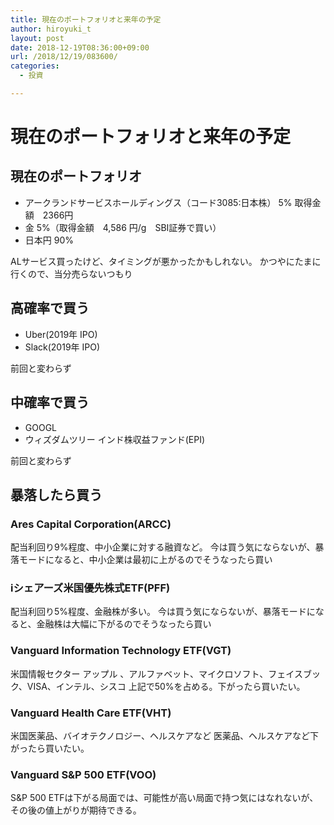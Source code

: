 ```yaml
---
title: 現在のポートフォリオと来年の予定
author: hiroyuki_t
layout: post
date: 2018-12-19T08:36:00+09:00
url: /2018/12/19/083600/
categories:
  - 投資

---
```


# 現在のポートフォリオと来年の予定


## 現在のポートフォリオ
- アークランドサービスホールディングス（コード3085:日本株） 5% 取得金額　2366円
- 金 5%（取得金額　4,586 円/g　SBI証券で買い）
- 日本円 90%

ALサービス買ったけど、タイミングが悪かったかもしれない。
かつやにたまに行くので、当分売らないつもり

## 高確率で買う
- Uber(2019年 IPO)
- Slack(2019年 IPO)

前回と変わらず

## 中確率で買う
- GOOGL
- ウィズダムツリー インド株収益ファンド(EPI)

前回と変わらず

## 暴落したら買う
### Ares Capital Corporation(ARCC)
配当利回り9%程度、中小企業に対する融資など。
今は買う気にならないが、暴落モードになると、中小企業は最初に上がるのでそうなったら買い

### iシェアーズ米国優先株式ETF(PFF)
配当利回り5%程度、金融株が多い。
今は買う気にならないが、暴落モードになると、金融株は大幅に下がるのでそうなったら買い

### Vanguard Information Technology ETF(VGT)
米国情報セクター
アップル	、アルファベット、マイクロソフト、フェイスブック、VISA、インテル、シスコ
上記で50%を占める。下がったら買いたい。

### Vanguard Health Care ETF(VHT)
米国医薬品、バイオテクノロジー、ヘルスケアなど
医薬品、ヘルスケアなど下がったら買いたい。

### Vanguard S&P 500 ETF(VOO)
S&P 500
ETFは下がる局面では、可能性が高い局面で持つ気にはなれないが、
その後の値上がりが期待できる。